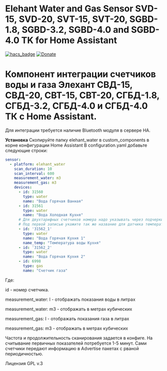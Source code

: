 # Elehant Water and Gas Sensor SVD-15, SVD-20, SVT-15, SVT-20, SGBD-1.8, SGBD-3.2, SGBD-4.0 and SGBD-4.0 TK for Home Assistant

[![hacs_badge](https://img.shields.io/badge/HACS-Custom-orange.svg)](https://github.com/custom-components/hacs)
[![Donate](https://img.shields.io/badge/donate-Yandex-red.svg)](https://money.yandex.ru/to/41001371678546)

# Компонент интеграции счетчиков воды и газа Элехант СВД-15, СВД-20, СВТ-15, СВТ-20, СГБД-1.8, СГБД-3.2, СГБД-4.0 и СГБД-4.0 ТК с Home Assistant.
Для интеграции требуется наличие Bluetooth модуля в сервере HA.

**Установка**
Скопируйте папку elehant_water в custom_components в корне конфигурации Home Assistant
В configuration.yaml добавьте следующие строки:

```yaml
sensor:
  - platform: elehant_water
    scan_duration: 10
    scan_interval: 600
    measurement_water: m3
    measurement_gas: m3
    devices:
      - id: 31560
        type: water
        name: "Вода Горячая Ванная"
      - id: 31561
        type: water
        name: "Вода Холодная Кухня"
      # Для двухтарифных счетчиков номера надо указывать через подчеркивание и в кавычках
      # Под первой записью укажите так же название для датчика температуры
      - id: '31562_1'
        type: water
        name: "Вода Горячая Кухня 1"
        name_temp: "Температура воды Кухня"
      - id: '31562_2'
        type: water
        name: "Вода Горячая Кухня 2"
      - id: 6998
        type: gas
        name: "Счетчик газа"
```

Где: 

id - номер счетчика.

measurement_water: l - отображать показания воды в литрах

measurement_water: m3 - отображать в метрах кубических

measurement_gas: l - отображать показания газа в литрах

measurement_gas: m3 - отображать в метрах кубических

Частота и продолжительность сканирования задается в конфиге. На считывание первичных показателей потребуется 1-5 минут. Сами счетчики передают информацию в Advertise пакетах с рваной периодичностью.

Лицензия GPL v.3
